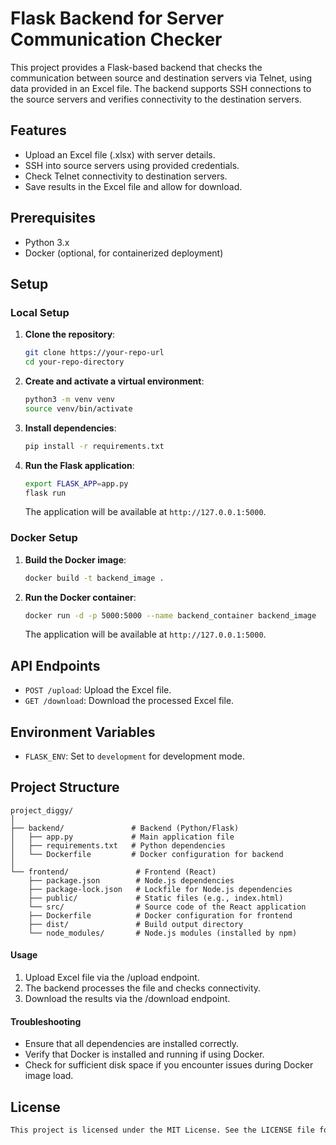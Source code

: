 # Flask Backend for Server Communication Checker

This project provides a Flask-based backend that checks the communication between source and destination servers via Telnet, using data provided in an Excel file. The backend supports SSH connections to the source servers and verifies connectivity to the destination servers.

## Features

- Upload an Excel file (.xlsx) with server details.
- SSH into source servers using provided credentials.
- Check Telnet connectivity to destination servers.
- Save results in the Excel file and allow for download.

## Prerequisites

- Python 3.x
- Docker (optional, for containerized deployment)

## Setup

### Local Setup

1. **Clone the repository**:
    ```bash
    git clone https://your-repo-url
    cd your-repo-directory
    ```

2. **Create and activate a virtual environment**:
    ```bash
    python3 -m venv venv
    source venv/bin/activate
    ```

3. **Install dependencies**:
    ```bash
    pip install -r requirements.txt
    ```

4. **Run the Flask application**:
    ```bash
    export FLASK_APP=app.py
    flask run
    ```

    The application will be available at `http://127.0.0.1:5000`.

### Docker Setup

1. **Build the Docker image**:
    ```bash
    docker build -t backend_image .
    ```

2. **Run the Docker container**:
    ```bash
    docker run -d -p 5000:5000 --name backend_container backend_image
    ```

    The application will be available at `http://127.0.0.1:5000`.

## API Endpoints

- `POST /upload`: Upload the Excel file.
- `GET /download`: Download the processed Excel file.

## Environment Variables

- `FLASK_ENV`: Set to `development` for development mode.

## Project Structure
```
project_diggy/
│
├── backend/               # Backend (Python/Flask)
│   ├── app.py             # Main application file
│   ├── requirements.txt   # Python dependencies
│   └── Dockerfile         # Docker configuration for backend
│
└── frontend/               # Frontend (React)
    ├── package.json        # Node.js dependencies
    ├── package-lock.json   # Lockfile for Node.js dependencies
    ├── public/             # Static files (e.g., index.html)
    └── src/                # Source code of the React application
    ├── Dockerfile          # Docker configuration for frontend
    ├── dist/               # Build output directory
    └── node_modules/       # Node.js modules (installed by npm)
```
#### Usage
1. Upload Excel file via the /upload endpoint.
2. The backend processes the file and checks connectivity.
3. Download the results via the /download endpoint.
#### Troubleshooting
- Ensure that all dependencies are installed correctly.
- Verify that Docker is installed and running if using Docker.
- Check for sufficient disk space if you encounter issues during Docker image load.
## License
```css
This project is licensed under the MIT License. See the LICENSE file for details.
```
